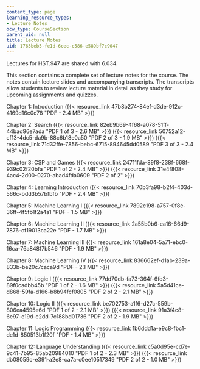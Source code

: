 ```yaml
---
content_type: page
learning_resource_types:
- Lecture Notes
ocw_type: CourseSection
parent_uid: null
title: Lecture Notes
uid: 1763beb5-fe1d-6cec-c586-e589bf7c9047
---
```


Lectures for HST.947 are shared with 6.034.

This section contains a complete set of lecture notes for the course. The notes contain lecture slides and accompanying transcripts. The transcripts allow students to review lecture material in detail as they study for upcoming assignments and quizzes.

Chapter 1: Introduction ({{< resource_link 47b8b274-84ef-d3de-912c-4169d16c0c78 "PDF - 2.4 MB" >}})

Chapter 2: Search ({{< resource_link 82eb9b69-4f68-a078-51ff-44bad96e7ada "PDF 1 of 3 - 2.6 MB" >}}) ({{< resource_link 50752a12-cf13-4dc5-da9b-88c6b18e0a50 "PDF 2 of 3 - 1.9 MB" >}}) ({{< resource_link 71d32ffe-7856-bebc-6715-894645dd0589 "PDF 3 of 3 - 2.4 MB" >}})

Chapter 3: CSP and Games ({{< resource_link 24711fda-89f8-238f-668f-939c02f20bfa "PDF 1 of 2 - 2.4 MB" >}}) ({{< resource_link 31e4f808-4ac4-2d00-0270-abad4fda0609 "PDF 2 of 2" >}})

Chapter 4: Learning Introduction ({{< resource_link 70b3fa98-b2f4-403d-566c-bdd3b57bfbfb "PDF - 2.4 MB" >}})

Chapter 5: Machine Learning I ({{< resource_link 7892c198-a757-0f8e-36ff-4f5fb1f2a4a1 "PDF - 1.5 MB" >}})

Chapter 6: Machine Learning II ({{< resource_link 2a55b0b6-ea16-66d9-7876-cf19013ca22e "PDF - 1.7 MB" >}})

Chapter 7: Machine Learning III ({{< resource_link 161a8e04-5a71-ebc0-16ca-76a848f7b546 "PDF - 1.9 MB" >}})

Chapter 8: Machine Learning IV ({{< resource_link 836662ef-d1ab-239a-833b-be20c7caca9d "PDF - 2.1 MB" >}})

Chapter 9: Logic I ({{< resource_link 77dd70db-fa73-364f-6fe3-89f0cadbb45b "PDF 1 of 2 - 1.6 MB" >}}) ({{< resource_link 5a5d41ce-d868-59fa-d166-b8b94fcf0805 "PDF 2 of 2 - 2.1 MB" >}})

Chapter 10: Logic II ({{< resource_link be702753-a1f6-d27c-559b-806ea4595e6d "PDF 1 of 2 - 2.1 MB" >}}) ({{< resource_link 91a3f4c8-6e97-e19d-e2dd-7c188bd01736 "PDF 2 of 2 - 1.9 MB" >}})

Chapter 11: Logic Programming ({{< resource_link 1b6ddd1a-e9c8-fbc1-de1d-850513b1f20f "PDF - 1.4 MB" >}})

Chapter 12: Language Understanding ({{< resource_link c5a0d95e-cd7e-9c41-7b95-85ab20984010 "PDF 1 of 2 - 2.3 MB" >}}) ({{< resource_link db08059c-e391-a2e8-ca7a-c0ee10517349 "PDF 2 of 2 - 1.0 MB" >}})